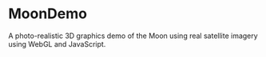 MoonDemo
========

A photo-realistic 3D graphics demo of the Moon using real satellite imagery using WebGL and JavaScript.
